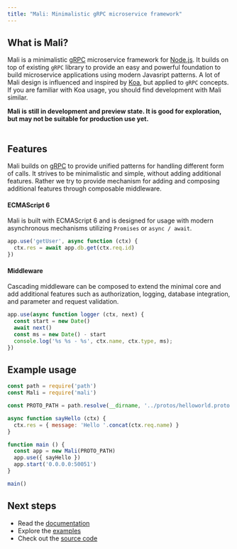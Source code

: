 ```yaml
---
title: "Mali: Minimalistic gRPC microservice framework"
---
```


## What is Mali?

Mali is a minimalistic [gRPC](http://grpc.io) microservice framework for
[Node.js](http://nodejs.org). It builds on top of existing `gRPC` library
to provide an easy and powerful foundation to build microservice applications
using modern Javasript patterns. A lot of Mali design is influenced and inspired
by [Koa](http://koajs.com/), but applied to `gRPC` concepts. If you are familiar
with Koa usage, you should find development with Mali similar.

<div class="warn">
<strong>Mali is still in development and preview state. It is good for exploration, but may not
be suitable for production use yet.
</strong></div>
<br />

## Features

Mali builds on [gRPC](http://grpc.io) to provide unified patterns for handling
different form of calls. It strives to be minimalistic and simple, without adding
additional features. Rather we try to provide mechanism for adding and composing
additional features through composable middleware.

#### ECMAScript 6

Mali is built with ECMAScript 6 and is designed for usage with modern asynchronous
mechanisms utilizing `Promises` or `async / await`.

```js
app.use('getUser', async function (ctx) {
  ctx.res = await app.db.get(ctx.req.id)
})
```

#### Middleware

Cascading middleware can be composed to extend the minimal core and add additional
features such as authorization, logging, database integration, and parameter
and request validation.

```js
app.use(async function logger (ctx, next) {
  const start = new Date()
  await next()
  const ms = new Date() - start
  console.log('%s %s - %s', ctx.name, ctx.type, ms);
})
```

## Example usage

```javascript
const path = require('path')
const Mali = require('mali')

const PROTO_PATH = path.resolve(__dirname, '../protos/helloworld.proto')

async function sayHello (ctx) {
  ctx.res = { message: 'Hello '.concat(ctx.req.name) }
}

function main () {
  const app = new Mali(PROTO_PATH)
  app.use({ sayHello })
  app.start('0.0.0.0:50051')
}

main()
```

## Next steps

* Read the [documentation](https://malijs.github.io/docs)
* Explore the [examples](https://malijs.github.io/examples)
* Check out the [source code](https://github.com/malijs/mali)
